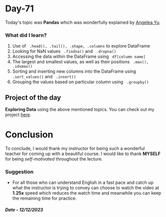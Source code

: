 # Day-71

 Today's topic was **Pandas** which was wonderfully explained by  [Angelea Yu](https://www.udemy.com/user/4b4368a3-b5c8-4529-aa65-2056ec31f37e/). 

### What did I learn?

1. Use of ``` .head(), .tail(), .shape, .columns``` to explore DataFrame
2. Looking for NaN values ``` .findna()``` and ``` .dropna()```
3. Accessing the data within the DataFrame using ``` df[column name]```
4. The largest and smallest values, as well as their positions ``` .max(), .idxmax()```
5. Sorting and inserting new columns into the DataFrame using ``` .sort_values()``` and ``` .insert()```
6. Grouping the values based on particular column using ``` .groupby()```

## Project of the day

**Exploring Data** using the above mentioned topics. You can check out my project [here](https://colab.research.google.com/drive/1Kif41Rrh1PpqaVggscXiGVdAi5xQ8lya?usp=sharing).  

# Conclusion

To conclude, I would thank my instructor for being such a wonderful teacher for coming up with a beautiful course. I would like to thank **MYSELF** for being _self-motivated_ throughout the lecture. 

### Suggestion

- For all those who can understand English in a fast pace and catch up what the instructor is trying to convey can choose to watch the video at **1.25x** speed which reduces the watch time and meanwhile you can keep the remaining time for practice.

##### Date - 12/12/2023
